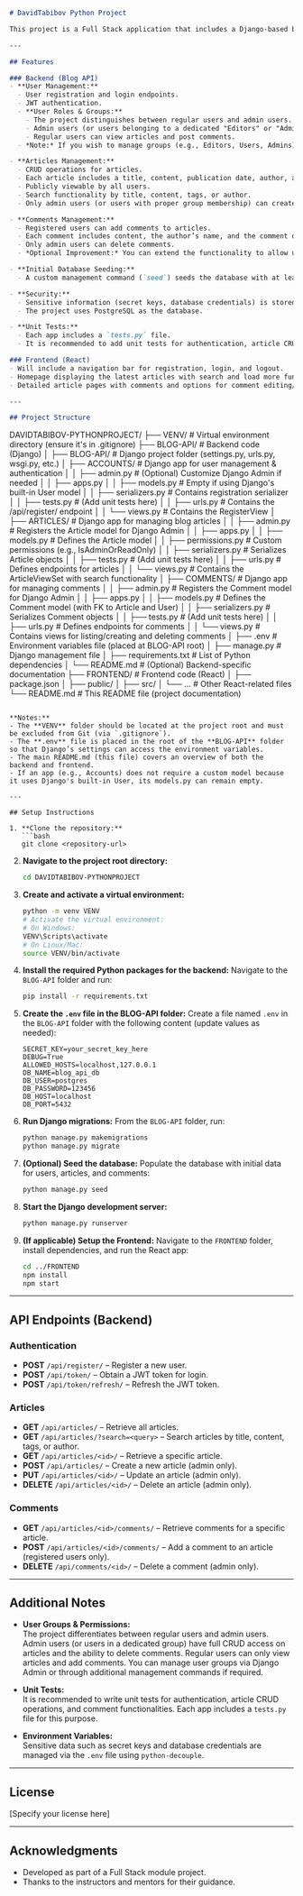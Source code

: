 ```markdown
# DavidTabibov Python Project

This project is a Full Stack application that includes a Django-based backend (Blog API) and a React-based frontend. The backend provides a RESTful API for managing users, articles, and comments, while the frontend (if implemented) will consume the API to display blog content and handle user interactions.

---

## Features

### Backend (Blog API)
- **User Management:**
  - User registration and login endpoints.
  - JWT authentication.
  - **User Roles & Groups:**  
    - The project distinguishes between regular users and admin users.
    - Admin users (or users belonging to a dedicated "Editors" or "Admin" group) can create, update, and delete articles, and have the ability to delete inappropriate comments.
    - Regular users can view articles and post comments.
  - *Note:* If you wish to manage groups (e.g., Editors, Users, Admins) via Django Admin or custom management commands, you can do so.

- **Articles Management:**
  - CRUD operations for articles.
  - Each article includes a title, content, publication date, author, and tags (stored as a comma-separated string).
  - Publicly viewable by all users.
  - Search functionality by title, content, tags, or author.
  - Only admin users (or users with proper group membership) can create, update, or delete articles.

- **Comments Management:**
  - Registered users can add comments to articles.
  - Each comment includes content, the author’s name, and the comment date.
  - Only admin users can delete comments.
  - *Optional Improvement:* You can extend the functionality to allow users to delete their own comments.

- **Initial Database Seeding:**
  - A custom management command (`seed`) seeds the database with at least 2 users, 2 articles, and 2 comments per article.

- **Security:**
  - Sensitive information (secret keys, database credentials) is stored in environment variables via a `.env` file.
  - The project uses PostgreSQL as the database.

- **Unit Tests:**
  - Each app includes a `tests.py` file.  
  - It is recommended to add unit tests for authentication, article CRUD operations, and comment functionalities to ensure the API behaves as expected.

### Frontend (React)
- Will include a navigation bar for registration, login, and logout.
- Homepage displaying the latest articles with search and load more functionality.
- Detailed article pages with comments and options for comment editing/deletion (by the comment's author).

---

## Project Structure

```
DAVIDTABIBOV-PYTHONPROJECT/
├── VENV/                      # Virtual environment directory (ensure it's in .gitignore)
├── BLOG-API/                  # Backend code (Django)
│   ├── BLOG-API/              # Django project folder (settings.py, urls.py, wsgi.py, etc.)
│   ├── ACCOUNTS/              # Django app for user management & authentication
│   │   ├── admin.py           # (Optional) Customize Django Admin if needed
│   │   ├── apps.py
│   │   ├── models.py          # Empty if using Django's built-in User model
│   │   ├── serializers.py     # Contains registration serializer
│   │   ├── tests.py           # (Add unit tests here)
│   │   ├── urls.py            # Contains the /api/register/ endpoint
│   │   └── views.py           # Contains the RegisterView
│   ├── ARTICLES/              # Django app for managing blog articles
│   │   ├── admin.py           # Registers the Article model for Django Admin
│   │   ├── apps.py
│   │   ├── models.py          # Defines the Article model
│   │   ├── permissions.py     # Custom permissions (e.g., IsAdminOrReadOnly)
│   │   ├── serializers.py     # Serializes Article objects
│   │   ├── tests.py           # (Add unit tests here)
│   │   ├── urls.py            # Defines endpoints for articles
│   │   └── views.py           # Contains the ArticleViewSet with search functionality
│   ├── COMMENTS/              # Django app for managing comments
│   │   ├── admin.py           # Registers the Comment model for Django Admin
│   │   ├── apps.py
│   │   ├── models.py          # Defines the Comment model (with FK to Article and User)
│   │   ├── serializers.py     # Serializes Comment objects
│   │   ├── tests.py           # (Add unit tests here)
│   │   ├── urls.py            # Defines endpoints for comments
│   │   └── views.py           # Contains views for listing/creating and deleting comments
│   ├── .env                   # Environment variables file (placed at BLOG-API root)
│   ├── manage.py              # Django management file
│   ├── requirements.txt       # List of Python dependencies
│   └── README.md              # (Optional) Backend-specific documentation
├── FRONTEND/                  # Frontend code (React)
│   ├── package.json
│   ├── public/
│   ├── src/
│   └── ...                    # Other React-related files
└── README.md                  # This README file (project documentation)
```

**Notes:**
- The **VENV** folder should be located at the project root and must be excluded from Git (via `.gitignore`).
- The **.env** file is placed in the root of the **BLOG-API** folder so that Django’s settings can access the environment variables.
- The main README.md (this file) covers an overview of both the backend and frontend.
- If an app (e.g., Accounts) does not require a custom model because it uses Django's built-in User, its models.py can remain empty.

---

## Setup Instructions

1. **Clone the repository:**
   ```bash
   git clone <repository-url>
   ```

2. **Navigate to the project root directory:**
   ```bash
   cd DAVIDTABIBOV-PYTHONPROJECT
   ```

3. **Create and activate a virtual environment:**
   ```bash
   python -m venv VENV
   # Activate the virtual environment:
   # On Windows:
   VENV\Scripts\activate
   # On Linux/Mac:
   source VENV/bin/activate
   ```

4. **Install the required Python packages for the backend:**
   Navigate to the `BLOG-API` folder and run:
   ```bash
   pip install -r requirements.txt
   ```

5. **Create the `.env` file in the BLOG-API folder:**
   Create a file named `.env` in the `BLOG-API` folder with the following content (update values as needed):
   ```dotenv
   SECRET_KEY=your_secret_key_here
   DEBUG=True
   ALLOWED_HOSTS=localhost,127.0.0.1
   DB_NAME=blog_api_db
   DB_USER=postgres
   DB_PASSWORD=123456
   DB_HOST=localhost
   DB_PORT=5432
   ```

6. **Run Django migrations:**
   From the `BLOG-API` folder, run:
   ```bash
   python manage.py makemigrations
   python manage.py migrate
   ```

7. **(Optional) Seed the database:**
   Populate the database with initial data for users, articles, and comments:
   ```bash
   python manage.py seed
   ```

8. **Start the Django development server:**
   ```bash
   python manage.py runserver
   ```

9. **(If applicable) Setup the Frontend:**
   Navigate to the `FRONTEND` folder, install dependencies, and run the React app:
   ```bash
   cd ../FRONTEND
   npm install
   npm start
   ```

---

## API Endpoints (Backend)

### Authentication
- **POST** `/api/register/` – Register a new user.
- **POST** `/api/token/` – Obtain a JWT token for login.
- **POST** `/api/token/refresh/` – Refresh the JWT token.

### Articles
- **GET** `/api/articles/` – Retrieve all articles.
- **GET** `/api/articles/?search=<query>` – Search articles by title, content, tags, or author.
- **GET** `/api/articles/<id>/` – Retrieve a specific article.
- **POST** `/api/articles/` – Create a new article (admin only).
- **PUT** `/api/articles/<id>/` – Update an article (admin only).
- **DELETE** `/api/articles/<id>/` – Delete an article (admin only).

### Comments
- **GET** `/api/articles/<id>/comments/` – Retrieve comments for a specific article.
- **POST** `/api/articles/<id>/comments/` – Add a comment to an article (registered users only).
- **DELETE** `/api/comments/<id>/` – Delete a comment (admin only).

---

## Additional Notes

- **User Groups & Permissions:**  
  The project differentiates between regular users and admin users. Admin users (or users in a dedicated group) have full CRUD access on articles and the ability to delete comments. Regular users can only view articles and add comments. You can manage user groups via Django Admin or through additional management commands if required.

- **Unit Tests:**  
  It is recommended to write unit tests for authentication, article CRUD operations, and comment functionalities. Each app includes a `tests.py` file for this purpose.

- **Environment Variables:**  
  Sensitive data such as secret keys and database credentials are managed via the `.env` file using `python-decouple`.

---

## License

[Specify your license here]

---

## Acknowledgments

- Developed as part of a Full Stack module project.
- Thanks to the instructors and mentors for their guidance.
```
